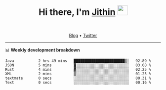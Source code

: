 <h1 align="center">Hi there, I'm <a href="https://jithset.github.io/" target="_blank">Jithin</a> <img
src="https://github.com/blackcater/blackcater/raw/main/images/Hi.gif" height="32" /></h1>

<br />

<p align="center">
  <a href="https://jithset.github.io">Blog</a> •
  <a href="https://twitter.com/jithset">Twitter</a>
</p>

---

📊 **Weekly development breakdown**

<!--START_SECTION:waka-->

```text
Java           2 hrs 49 mins   ███████████████████████▒░   92.89 %
JSON           5 mins          ▓░░░░░░░░░░░░░░░░░░░░░░░░   03.08 %
Rust           4 mins          ▓░░░░░░░░░░░░░░░░░░░░░░░░   02.25 %
XML            2 mins          ▒░░░░░░░░░░░░░░░░░░░░░░░░   01.25 %
textmate       0 secs          ░░░░░░░░░░░░░░░░░░░░░░░░░   00.31 %
Text           0 secs          ░░░░░░░░░░░░░░░░░░░░░░░░░   00.16 %
```

<!--END_SECTION:waka-->

